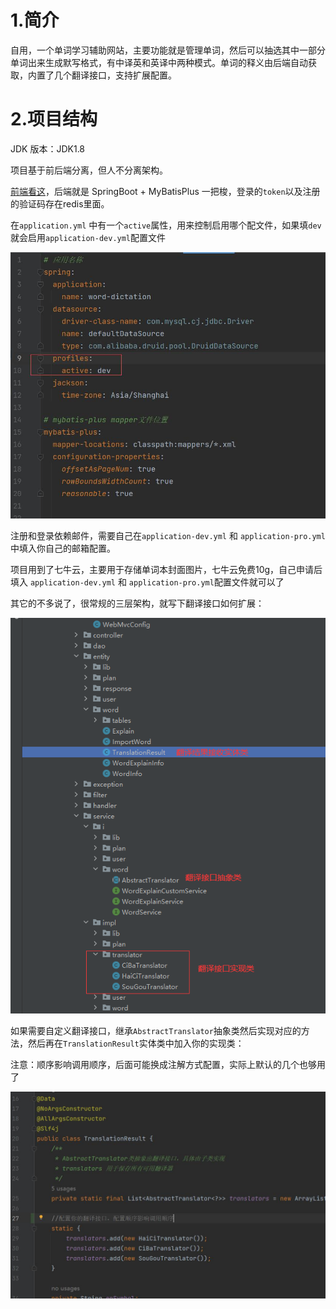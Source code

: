 # 1.简介
自用，一个单词学习辅助网站，主要功能就是管理单词，然后可以抽选其中一部分单词出来生成默写格式，有中译英和英译中两种模式。单词的释义由后端自动获取，内置了几个翻译接口，支持扩展配置。

# 2.项目结构

JDK 版本：JDK1.8

项目基于前后端分离，但人不分离架构。

[前端看这](https://gitee.com/coclyun/word-dictation-vue)，后端就是 SpringBoot + MyBatisPlus 一把梭，登录的`token`以及注册的验证码存在redis里面。

在`application.yml` 中有一个`active`属性，用来控制启用哪个配文件，如果填`dev`就会启用`application-dev.yml`配置文件

![启动配置切换](doc/imgs/img3.jpg "启动配置切换")

注册和登录依赖邮件，需要自己在`application-dev.yml` 和 `application-pro.yml`中填入你自己的邮箱配置。

项目用到了七牛云，主要用于存储单词本封面图片，七牛云免费10g，自己申请后填入 `application-dev.yml` 和 `application-pro.yml`配置文件就可以了

其它的不多说了，很常规的三层架构，就写下翻译接口如何扩展：

![翻译接口代码结构](doc/imgs/img1.png "翻译接口代码结构")

如果需要自定义翻译接口，继承`AbstractTranslator`抽象类然后实现对应的方法，然后再在`TranslationResult`实体类中加入你的实现类：

注意：顺序影响调用顺序，后面可能换成注解方式配置，实际上默认的几个也够用了

![配置接口](doc/imgs/img2.jpg "配置接口")

